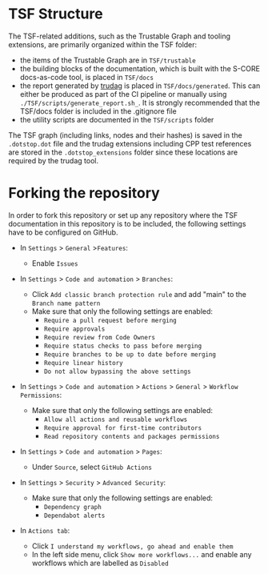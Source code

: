 # TSF Structure

The TSF-related additions, such as the Trustable Graph and tooling extensions, are primarily organized within the TSF folder:
- the items of the Trustable Graph are in `TSF/trustable` 
- the building blocks of the documentation, which is built with the S-CORE docs-as-code tool, is placed in `TSF/docs` 
- the report generated by [trudag](https://codethinklabs.gitlab.io/trustable/trustable/trudag/usage.html) is placed in `TSF/docs/generated`. This can either be produced as part of the CI pipeline or manually using `./TSF/scripts/generate_report.sh_`. It is strongly recommended that the TSF/docs folder is included in the .gitignore file
- the utility scripts are documented in the `TSF/scripts` folder

The TSF graph (including links, nodes and their hashes) is saved in the `.dotstop.dot` file and the trudag extensions including CPP test references are stored in the `.dotstop_extensions` folder since these locations are required by the trudag tool.

# Forking the repository

In order to fork this repository or set up any repository where the TSF documentation in this repository is to be included, the following settings have to be configured on GitHub.

- In `Settings` > `General` >`Features`:
    - Enable `Issues`
    
- In `Settings` > `Code and automation` > `Branches`:
    - Click `Add classic branch protection rule` and add "main" to the `Branch name pattern` 
    - Make sure that only the following settings are enabled:
        - `Require a pull request before merging`
        - `Require approvals`
        - `Require review from Code Owners`
        - `Require status checks to pass before merging`
        - `Require branches to be up to date before merging`
        - `Require linear history`
        - `Do not allow bypassing the above settings`

- In `Settings` > `Code and automation` > `Actions` > `General` > `Workflow Permissions`:
    - Make sure that only the following settings are enabled:
        - `Allow all actions and reusable workflows`
        - `Require approval for first-time contributors`
        - `Read repository contents and packages permissions`

- In `Settings` > `Code and automation` > `Pages`:
    - Under `Source`, select `GitHub Actions`

- In `Settings` > `Security` > `Advanced Security`:
    - Make sure that only the following settings are enabled:
        - `Dependency graph`
        - `Dependabot alerts`

- In `Actions tab`:
    - Click `I understand my workflows, go ahead and enable them`
    - In the left side menu, click `Show more workflows...` and enable any workflows which are labelled as `Disabled`